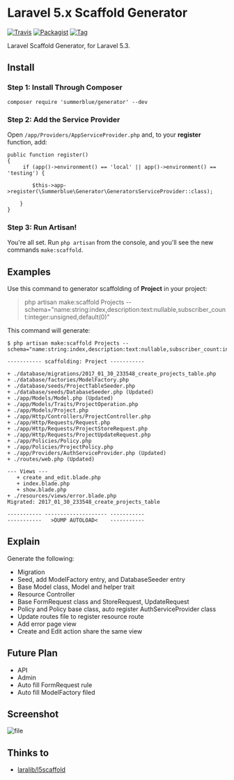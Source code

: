 # Laravel 5.x Scaffold Generator

[![Travis](https://img.shields.io/travis/summerblue/generator.svg?style=flat-square)](https://github.com/summerblue/generator)
[![Packagist](https://img.shields.io/packagist/dt/summerblue/generator.svg?style=flat-square)](https://packagist.org/packages/summerblue/generator)
[![Tag](https://img.shields.io/github/tag/summerblue/generator.svg)](https://github.com/summerblue/generator/tags)

Laravel Scaffold Generator, for Laravel 5.3.

## Install

### Step 1: Install Through Composer

```
composer require 'summerblue/generator' --dev
```

### Step 2: Add the Service Provider

Open `/app/Providers/AppServiceProvider.php` and, to your **register** function, add:

```
public function register()
{
     if (app()->environment() == 'local' || app()->environment() == 'testing') {

        $this->app->register(\Summerblue\Generator\GeneratorsServiceProvider::class);

    }
}
```

### Step 3: Run Artisan!

You're all set. Run `php artisan` from the console, and you'll see the new commands `make:scaffold`.

## Examples

Use this command to generator scaffolding of **Project** in your project:

> php artisan make:scaffold Projects --schema="name:string:index,description:text:nullable,subscriber_count:integer:unsigned,default(0)"

This command will generate:

```
$ php artisan make:scaffold Projects --schema="name:string:index,description:text:nullable,subscriber_count:integer:unsigned,default(0)"

----------- scaffolding: Project -----------

+ ./database/migrations/2017_01_30_233548_create_projects_table.php
+ ./database/factories/ModelFactory.php
+ ./database/seeds/ProjectTableSeeder.php
+ ./database/seeds/DatabaseSeeder.php (Updated)
+ ./app/Models/Model.php (Updated)
+ ./app/Models/Traits/ProjectOperation.php
+ ./app/Models/Project.php
+ ./app/Http/Controllers/ProjectController.php
+ ./app/Http/Requests/Request.php
+ ./app/Http/Requests/ProjectStoreRequest.php
+ ./app/Http/Requests/ProjectUpdateRequest.php
+ ./app/Policies/Policy.php
+ ./app/Policies/ProjectPolicy.php
+ ./app/Providers/AuthServiceProvider.php (Updated)
+ ./routes/web.php (Updated)

--- Views ---
   + create_and_edit.blade.php
   + index.blade.php
   + show.blade.php
+ ./resources/views/error.blade.php
Migrated: 2017_01_30_233548_create_projects_table

----------- -------------------- -----------
-----------   >DUMP AUTOLOAD<    -----------
```

## Explain

Generate the following:

- Migration
- Seed, add ModelFactory entry, and DatabaseSeeder entry
- Base Model class, Model and helper trait
- Resource Controller
- Base FormRequest class and StoreRequest, UpdateRequest
- Policy and Policy base class, auto register AuthServiceProvider class
- Update routes file to register resource route
- Add error page view
- Create and Edit action share the same view

## Future Plan

- API
- Admin
- Auto fill FormRequest rule
- Auto fill ModelFactory filed

## Screenshot

![file](https://cloud.githubusercontent.com/assets/324764/22488519/7466a638-e84d-11e6-8201-99ad377d6270.png)

## Thinks to
- [laralib/l5scaffold](https://github.com/laralib/l5scaffold)